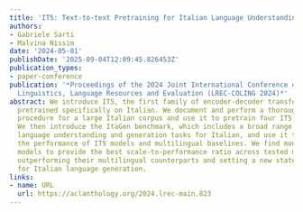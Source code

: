 ```yaml
---
title: 'IT5: Text-to-text Pretraining for Italian Language Understanding and Generation'
authors:
- Gabriele Sarti
- Malvina Nissim
date: '2024-05-01'
publishDate: '2025-09-04T12:09:45.826453Z'
publication_types:
- paper-conference
publication: '*Proceedings of the 2024 Joint International Conference on Computational
  Linguistics, Language Resources and Evaluation (LREC-COLING 2024)*'
abstract: We introduce IT5, the first family of encoder-decoder transformer models
  pretrained specifically on Italian. We document and perform a thorough cleaning
  procedure for a large Italian corpus and use it to pretrain four IT5 model sizes.
  We then introduce the ItaGen benchmark, which includes a broad range of natural
  language understanding and generation tasks for Italian, and use it to evaluate
  the performance of IT5 models and multilingual baselines. We find monolingual IT5
  models to provide the best scale-to-performance ratio across tested models, consistently
  outperforming their multilingual counterparts and setting a new state-of-the-art
  for Italian language generation.
links:
- name: URL
  url: https://aclanthology.org/2024.lrec-main.823
---
```

